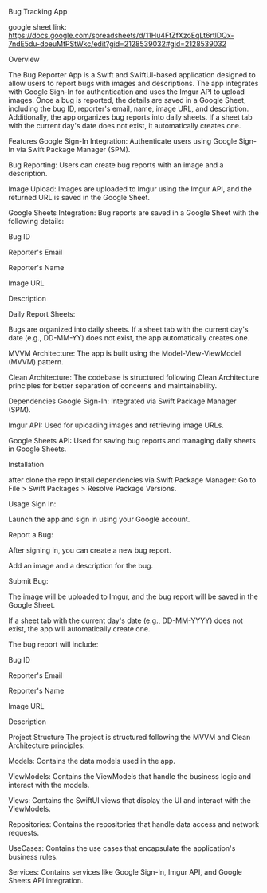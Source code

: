 Bug Tracking App

google sheet link: https://docs.google.com/spreadsheets/d/11Hu4FtZfXzoEqLt6rtlDQx-7ndE5du-doeuMtPStWkc/edit?gid=2128539032#gid=2128539032

Overview

The Bug Reporter App is a Swift and SwiftUI-based application designed to allow users to report bugs with images and descriptions. The app integrates with Google Sign-In for authentication and uses the Imgur API to upload images. Once a bug is reported, the details are saved in a Google Sheet, including the bug ID, reporter's email, name, image URL, and description. Additionally, the app organizes bug reports into daily sheets. If a sheet tab with the current day's date does not exist, it automatically creates one.

Features
Google Sign-In Integration: Authenticate users using Google Sign-In via Swift Package Manager (SPM).

Bug Reporting: Users can create bug reports with an image and a description.

Image Upload: Images are uploaded to Imgur using the Imgur API, and the returned URL is saved in the Google Sheet.

Google Sheets Integration: Bug reports are saved in a Google Sheet with the following details:

Bug ID

Reporter's Email

Reporter's Name

Image URL

Description

Daily Report Sheets:

Bugs are organized into daily sheets. If a sheet tab with the current day's date (e.g., DD-MM-YY) does not exist, the app automatically creates one.

MVVM Architecture: The app is built using the Model-View-ViewModel (MVVM) pattern.

Clean Architecture: The codebase is structured following Clean Architecture principles for better separation of concerns and maintainability.

Dependencies
Google Sign-In: Integrated via Swift Package Manager (SPM).

Imgur API: Used for uploading images and retrieving image URLs.

Google Sheets API: Used for saving bug reports and managing daily sheets in Google Sheets.

Installation

after clone the repo
Install dependencies via Swift Package Manager:
Go to File > Swift Packages > Resolve Package Versions.


Usage
Sign In:

Launch the app and sign in using your Google account.

Report a Bug:

After signing in, you can create a new bug report.

Add an image and a description for the bug.

Submit Bug:

The image will be uploaded to Imgur, and the bug report will be saved in the Google Sheet.

If a sheet tab with the current day's date (e.g., DD-MM-YYYY) does not exist, the app will automatically create one.

The bug report will include:

Bug ID

Reporter's Email

Reporter's Name

Image URL

Description

Project Structure
The project is structured following the MVVM and Clean Architecture principles:

Models: Contains the data models used in the app.

ViewModels: Contains the ViewModels that handle the business logic and interact with the models.

Views: Contains the SwiftUI views that display the UI and interact with the ViewModels.

Repositories: Contains the repositories that handle data access and network requests.

UseCases: Contains the use cases that encapsulate the application's business rules.

Services: Contains services like Google Sign-In, Imgur API, and Google Sheets API integration.




